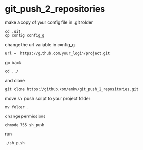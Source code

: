 # git_push_2_repositories

make a copy of your config file in .git folder
```
cd .git
cp config config_g
```

change the url variable in config_g
```
url =  https://github.com/your_login/project.git
```
go back

```
cd ../
```

and clone 
```
git clone https://github.com/amkv/git_push_2_repositories.git
```

move sh_push script to your project folder
```
mv folder .
```
change permissions
```
chmode 755 sh_push
```
run
```
./sh_push
```
